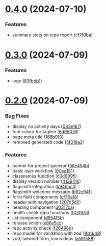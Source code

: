 # [0.4.0](https://github.com/EddieHubCommunity/HealthCheck/compare/v0.3.0...v0.4.0) (2024-07-10)


### Features

* summary stats on repo report ([cf7f0ba](https://github.com/EddieHubCommunity/HealthCheck/commit/cf7f0ba9479ad2fbe795d936a53c506546fd5e83))



# [0.3.0](https://github.com/EddieHubCommunity/HealthCheck/compare/v0.2.0...v0.3.0) (2024-07-09)


### Features

* logo ([83fbbb1](https://github.com/EddieHubCommunity/HealthCheck/commit/83fbbb1025283c62428bffd16cf40a8a525a58ca))



# [0.2.0](https://github.com/EddieHubCommunity/HealthCheck/compare/5f019a2dfba0291e7aeba88c5fa4c28ef7e0bdeb...v0.2.0) (2024-07-09)


### Bug Fixes

* display no activity days ([083e187](https://github.com/EddieHubCommunity/HealthCheck/commit/083e1874fa881031b619fbcdcada0eae70318ced))
* font colour for tagline ([6d95076](https://github.com/EddieHubCommunity/HealthCheck/commit/6d950760a014cb7e866608beff1dada9d741952f))
* page meta title ([168b910](https://github.com/EddieHubCommunity/HealthCheck/commit/168b910fcf45c780af9faa486595bdd668b44df1))
* removed generated code ([5f019a2](https://github.com/EddieHubCommunity/HealthCheck/commit/5f019a2dfba0291e7aeba88c5fa4c28ef7e0bdeb))


### Features

* banner for project sponsor ([56e454b](https://github.com/EddieHubCommunity/HealthCheck/commit/56e454bd8dac4f2977a92f7cc349754e0097e00e))
* basic user workflow ([00ea181](https://github.com/EddieHubCommunity/HealthCheck/commit/00ea1817053d6c887e0e28964e908d3084d56149))
* classnames function ([c0d6895](https://github.com/EddieHubCommunity/HealthCheck/commit/c0d6895eb1254ee5a041eea8e171db8ff4d470ab))
* display version number ([4139416](https://github.com/EddieHubCommunity/HealthCheck/commit/4139416857fc6facb53723c25d94af5ef2e8f406))
* flagsmith integration ([b949ac3](https://github.com/EddieHubCommunity/HealthCheck/commit/b949ac34de70c6ee6861f71c486eef6cf7e5b613))
* flagsmith welcome message ([b92c94f](https://github.com/EddieHubCommunity/HealthCheck/commit/b92c94f71c1990208712724c3e1e7b89964698db))
* form field components ([cf76a16](https://github.com/EddieHubCommunity/HealthCheck/commit/cf76a16449c90f25da693c7d0131a65918d392e1))
* header with navigation ([207d5d0](https://github.com/EddieHubCommunity/HealthCheck/commit/207d5d0d452e6d72ad847dee865251d25ffbc054))
* heading component ([30317ca](https://github.com/EddieHubCommunity/HealthCheck/commit/30317ca09d9ed95258abf370181334db4d5b3939))
* health check repo functions ([f03f97d](https://github.com/EddieHubCommunity/HealthCheck/commit/f03f97df9cce302e9523fd17bcf9388d75238518))
* list component ([d95415b](https://github.com/EddieHubCommunity/HealthCheck/commit/d95415b869500af15f643f98b5bec16ee2ab478f))
* release action ([e86e5cc](https://github.com/EddieHubCommunity/HealthCheck/commit/e86e5ccc08d91c2b472f22efc1f2a2c4cd9277be))
* repo activity check ([f20496d](https://github.com/EddieHubCommunity/HealthCheck/commit/f20496d043eeb60823cbec9549a7dd4bf8397181))
* repo model for validation with zod ([1fd1649](https://github.com/EddieHubCommunity/HealthCheck/commit/1fd16492dfbdb212f7d21055fa8ec6989f3b4a40))
* zod, tailwind form, icons deps ([a581588](https://github.com/EddieHubCommunity/HealthCheck/commit/a581588a7d171cdb385bd8030f45029bf6d39f0e))




